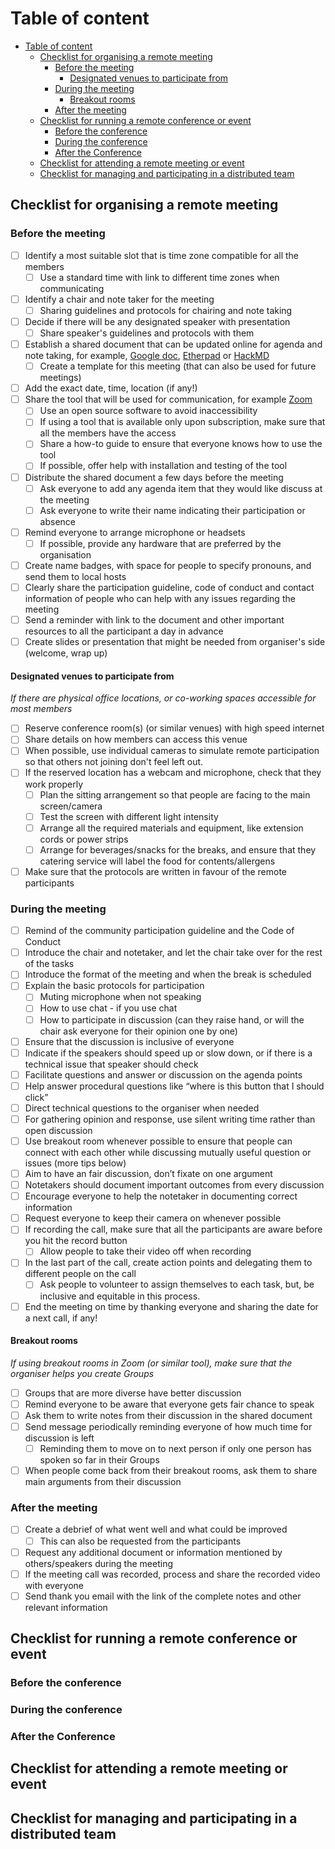 # Table of content

- [Table of content](#table-of-content)
  * [Checklist for organising a remote meeting](#checklist-for-organising-a-remote-meeting)
    + [Before the meeting](#before-the-meeting)
      - [Designated venues to participate from](#designated-venues-to-participate-from)
    + [During the meeting](#during-the-meeting)
      - [Breakout rooms](#breakout-rooms)
    + [After the meeting](#after-the-meeting)
  * [Checklist for running a remote conference or event](#checklist-for-running-a-remote-conference-or-event)
    + [Before the conference](#before-the-conference)
    + [During the conference](#during-the-conference)
    + [After the Conference](#after-the-conference)
  * [Checklist for attending a remote meeting or event](#checklist-for-attending-a-remote-meeting-or-event)
  * [Checklist for managing and participating in a distributed team](#checklist-for-managing-and-participating-in-a-distributed-team)

## Checklist for organising a remote meeting

### Before the meeting

- [ ] Identify a most suitable slot that is time zone compatible for all the members
  - [ ] Use a standard time with link to different time zones when communicating
- [ ] Identify a chair and note taker for the meeting
  - [ ] Sharing guidelines and protocols for chairing and note taking
- [ ] Decide if there will be any designated speaker with presentation
  - [ ] Share speaker's guidelines and protocols with them
- [ ] Establish a shared document that can be updated online for agenda and note taking, for example, [Google doc](https://docs.google.com/document/u/0/?usp=direct_url), [Etherpad](https://yourpart.eu/) or [HackMD](http://hackmd.io/)
  - [ ] Create a template for this meeting (that can also be used for future meetings)
- [ ] Add the exact date, time, location (if any!)
- [ ] Share the tool that will be used for communication, for example [Zoom](https://zoom.us/)
  - [ ] Use an open source software to avoid inaccessibility
  - [ ] If using a tool that is available only upon subscription, make sure that all the members have the access
  - [ ] Share a how-to guide to ensure that everyone knows how to use the tool
  - [ ] If possible, offer help with installation and testing of the tool
- [ ] Distribute the shared document a few days before the meeting
  - [ ] Ask everyone to add any agenda item that they would like discuss at the meeting
  - [ ] Ask everyone to write their name indicating their participation or absence
- [ ] Remind everyone to arrange microphone or headsets
  - [ ] If possible, provide any hardware that are preferred by the organisation
- [ ] Create name badges, with space for people to specify pronouns, and send them to local hosts    
- [ ] Clearly share the participation guideline, code of conduct and contact information of people who can help with any issues regarding the meeting
- [ ] Send a reminder with link to the document and other important resources to all the participant a day in advance
- [ ] Create slides or presentation that might be needed from organiser's side (welcome, wrap up)

#### Designated venues to participate from

*If there are physical office locations, or co-working spaces accessible for most members*

- [ ] Reserve conference room(s) (or similar venues) with high speed internet
- [ ] Share details on how members can access this venue
- [ ] When possible, use individual cameras to simulate remote participation so that others not joining don't feel left out.
- [ ] If the reserved location has a webcam and microphone, check that they work properly
  - [ ] Plan the sitting arrangement so that people are facing to the main screen/camera
  - [ ] Test the screen with different light intensity
  - [ ] Arrange all the required materials and equipment, like extension cords or power strips
  - [ ] Arrange for beverages/snacks for the breaks, and ensure that they catering service will label the food for contents/allergens
- [ ] Make sure that the protocols are written in favour of the remote participants

### During the meeting

- [ ] Remind of the community participation guideline and the Code of Conduct
- [ ] Introduce the chair and notetaker, and let the chair take over for the rest of the tasks
- [ ] Introduce the format of the meeting and when the break is scheduled
- [ ] Explain the basic protocols for participation
  - [ ] Muting microphone when not speaking
  - [ ] How to use chat - if you use chat
  - [ ] How to participate in discussion (can they raise hand, or will the chair ask everyone for their opinion one by one)
- [ ] Ensure that the discussion is inclusive of everyone
- [ ] Indicate if the speakers should speed up or slow down, or if there is a technical issue that speaker should check
- [ ] Facilitate questions and answer or discussion on the agenda points
- [ ] Help answer procedural questions like “where is this button that I should click”
- [ ] Direct technical questions to the organiser when needed
- [ ] For gathering opinion and response, use silent writing time rather than open discussion
- [ ] Use breakout room whenever possible to ensure that people can connect with each other while discussing mutually useful question or issues (more tips below)
- [ ] Aim to have an fair discussion, don’t fixate on one argument
- [ ] Notetakers should document important outcomes from every discussion
- [ ] Encourage everyone to help the notetaker in documenting correct information
- [ ] Request everyone to keep their camera on whenever possible
- [ ] If recording the call, make sure that all the participants are aware before you hit the record button
  - [ ] Allow people to take their video off when recording
- [ ] In the last part of the call, create action points and delegating them to different people on the call
  - [ ] Ask people to volunteer to assign themselves to each task, but, be inclusive and equitable in this process.
- [ ] End the meeting on time by thanking everyone and sharing the date for a next call, if any!

#### Breakout rooms

*If using breakout rooms in Zoom (or similar tool), make sure that the organiser helps you create Groups*

- [ ] Groups that are more diverse have better discussion
- [ ] Remind everyone to be aware that everyone gets fair chance to speak
- [ ] Ask them to write notes from their discussion in the shared document
- [ ] Send message periodically reminding everyone of how much time for discussion is left
  - [ ] Reminding them to move on to next person if only one person has spoken so far in their Groups
- [ ] When people come back from their breakout rooms, ask them to share main arguments from their discussion

### After the meeting

- [ ] Create a debrief of what went well and what could be improved
  - [ ] This can also be requested from the participants
- [ ] Request any additional document or information mentioned by others/speakers during the meeting
- [ ] If the meeting call was recorded, process and share the recorded video with everyone
- [ ] Send thank you email with the link of the complete notes and other relevant information

## Checklist for running a remote conference or event

### Before the conference

### During the conference

### After the Conference

## Checklist for attending a remote meeting or event

## Checklist for managing and participating in a distributed team
